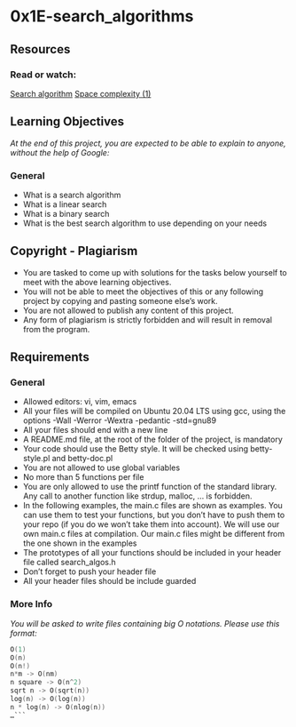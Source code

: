 # 0x1E-search_algorithms

## Resources
### Read or watch:

[Search algorithm](https://intranet.alxswe.com/rltoken/ap2kuRv8qrUMyQ0-MY3EXw)
[Space complexity (1)](https://intranet.alxswe.com/rltoken/QK9ENdoTyqGs0d4_M3XE3g)

## Learning Objectives
*At the end of this project, you are expected to be able to explain to anyone, without the help of Google:*

### General
* What is a search algorithm
* What is a linear search
* What is a binary search
* What is the best search algorithm to use depending on your needs

## Copyright - Plagiarism
* You are tasked to come up with solutions for the tasks below yourself to meet with the above learning objectives.
* You will not be able to meet the objectives of this or any following project by copying and pasting someone else’s work.
* You are not allowed to publish any content of this project.
* Any form of plagiarism is strictly forbidden and will result in removal from the program.

## Requirements
### General
* Allowed editors: vi, vim, emacs
* All your files will be compiled on Ubuntu 20.04 LTS using gcc, using the options -Wall -Werror -Wextra -pedantic -std=gnu89
* All your files should end with a new line
* A README.md file, at the root of the folder of the project, is mandatory
* Your code should use the Betty style. It will be checked using betty-style.pl and betty-doc.pl
* You are not allowed to use global variables
* No more than 5 functions per file
* You are only allowed to use the printf function of the standard library. Any call to another function like strdup, malloc, … is forbidden.
* In the following examples, the main.c files are shown as examples. You can use them to test your functions, but you don’t have to push them to your repo (if you do we won’t take them into account). We will use our own main.c files at compilation. Our main.c files might be different from the one shown in the examples
* The prototypes of all your functions should be included in your header file called search_algos.h
* Don’t forget to push your header file
* All your header files should be include guarded

### More Info
*You will be asked to write files containing big O notations. Please use this format:*

```c
O(1)
O(n)
O(n!)
n*m -> O(nm)
n square -> O(n^2)
sqrt n -> O(sqrt(n))
log(n) -> O(log(n))
n * log(n) -> O(nlog(n))
…```
